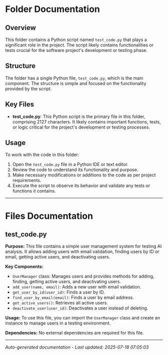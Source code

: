 # Folder Documentation

## Overview
This folder contains a Python script named `test_code.py` that plays a significant role in the project. The script likely contains functionalities or tests crucial for the software project's development or testing phase.

## Structure
The folder has a single Python file, `test_code.py`, which is the main component. The structure is simple and focused on the functionality provided by the script.

## Key Files
- **test_code.py**: This Python script is the primary file in this folder, comprising 2127 characters. It likely contains important functions, tests, or logic critical for the project's development or testing processes.

## Usage
To work with the code in this folder:
1. Open the `test_code.py` file in a Python IDE or text editor.
2. Review the code to understand its functionality and purpose.
3. Make necessary modifications or additions to the code as per project requirements.
4. Execute the script to observe its behavior and validate any tests or functions it contains.

---

# Files Documentation

## test_code.py

**Purpose:** This file contains a simple user management system for testing AI analysis. It allows adding users with email validation, finding users by ID or email, getting active users, and deactivating users.

**Key Components:**
- `UserManager` class: Manages users and provides methods for adding, finding, getting active users, and deactivating users.
- `add_user(name, email)`: Adds a new user with email validation.
- `get_user_by_id(user_id)`: Finds a user by ID.
- `find_user_by_email(email)`: Finds a user by email address.
- `get_active_users()`: Retrieves all active users.
- `deactivate_user(user_id)`: Deactivates a user instead of deleting.

**Usage:** To use this file, you can import the `UserManager` class and create an instance to manage users in a testing environment.

**Dependencies:** No external dependencies are required for this file.

---
*Auto-generated documentation - Last updated: 2025-07-18 07:05:03*
